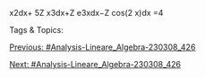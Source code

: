 x2dx+ 5Z
x3dx+Z
e3xdx−Z
cos(2 x)dx
=4

   Tags & Topics:
   

[Previous: #Analysis-Lineare_Algebra-230308_426](Analysis-Lineare_Algebra-230308_426.md)

[Next: #Analysis-Lineare_Algebra-230308_426](Analysis-Lineare_Algebra-230308_426.md)